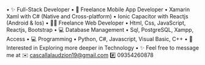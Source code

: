 • ✨ Full-Stack Developer
• 📱 Freelance Mobile App Developer
   • Xamarin Xaml with C# (Native and Cross-platform)
   • Ionic Capacitor with Reactjs (Android & Ios)
• 👨‍💻 Freelance Web Developer
   • Html, Css, JavaScript, Reactjs, Bootstrap
• 💻 Database Management 
   • Sql, PostgreSQL, Xampp, Access
• 💻 Programming
   • Python, C#, Javascript, Visual Basic, C++
• 👀 Interested in Exploring more deeper in Technology
• ✨ Feel free to message me at 
  ✉️ cascallalaudzion19@gmail.com
  #️⃣ 09354260878


